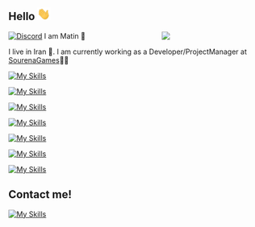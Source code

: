 <h2> Hello <img src="https://raw.githubusercontent.com/ABSphreak/ABSphreak/master/gifs/Hi.gif" height="25px"></h2>

<img align="right" src="https://github.com/rajput2107/rajput2107/blob/master/Assets/Developer.gif" width='200'/>

[![Discord](https://dcbadge.vercel.app/api/shield/960521725416706048)](https://discord.com/users/960521725416706048) 
I am Matin 🧔

I live in Iran 🏫. I am currently working as a Developer/ProjectManager at <a href="https://www.linkedin.com/company/sourena-game-studio/">SourenaGames</a>👨‍💻

[![My Skills](https://skillicons.dev/icons?i=js,html,css,nodejs)](https://skillicons.dev)

[![My Skills](https://skillicons.dev/icons?i=c,cs,cpp)](https://skillicons.dev)

[![My Skills](https://skillicons.dev/icons?i=python,sqlite)](https://skillicons.dev)

[![My Skills](https://skillicons.dev/icons?i=mongodb)](https://skillicons.dev)

[![My Skills](https://skillicons.dev/icons?i=linux)](https://skillicons.dev)

[![My Skills](https://skillicons.dev/icons?i=git)](https://skillicons.dev)

[![My Skills](https://skillicons.dev/icons?i=md)](https://skillicons.dev)


## Contact me!
[![My Skills](https://skillicons.dev/icons?i=instagram)](https://skillicons.dev,https://www.instagram.com/nothillscape/)
